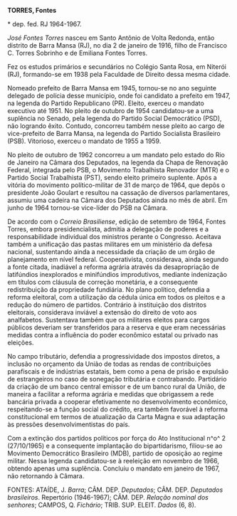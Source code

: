**TORRES, Fontes**

\* dep. fed. RJ 1964-1967.

*José Fontes Torres* nasceu em Santo Antônio de Volta Redonda, então
distrito de Barra Mansa (RJ), no dia 2 de janeiro de 1916, filho de
Francisco C. Torres Sobrinho e de Emiliana Fontes Torres.

Fez os estudos primários e secundários no Colégio Santa Rosa, em Niterói
(RJ), formando-se em 1938 pela Faculdade de Direito dessa mesma cidade.

Nomeado prefeito de Barra Mansa em 1945, tornou-se no ano seguinte
delegado de polícia desse município, onde foi candidato a prefeito em
1947, na legenda do Partido Republicano (PR). Eleito, exerceu o mandato
executivo até 1951. No pleito de outubro de 1954 candidatou-se a uma
suplência no Senado, pela legenda do Partido Social Democrático (PSD),
não logrando êxito. Contudo, concorreu também nesse pleito ao cargo de
vice-prefeito de Barra Mansa, na legenda do Partido Socialista
Brasileiro (PSB). Vitorioso, exerceu o mandato de 1955 a 1959.

No pleito de outubro de 1962 concorreu a um mandato pelo estado do Rio
de Janeiro na Câmara dos Deputados, na legenda da Chapa de Renovação
Federal, integrada pelo PSB, o Movimento Trabalhista Renovador (MTR) e o
Partido Social Trabalhista (PST), sendo eleito primeiro suplente. Após a
vitória do movimento político-militar de 31 de março de 1964, que depôs
o presidente João Goulart e resultou na cassação de diversos
parlamentares, assumiu uma cadeira na Câmara dos Deputados ainda no mês
de abril. Em junho de 1964 tornou-se vice-líder do PSB na Câmara.

De acordo com o *Correio Brasiliense*, edição de setembro de 1964,
Fontes Torres, embora presidencialista, admitia a delegação de poderes e
a responsabilidade individual dos ministros perante o Congresso.
Aceitava também a unificação das pastas militares em um ministério da
defesa nacional, sustentando ainda a necessidade da criação de um órgão
de planejamento em nível federal. Cooperativista, considerava, ainda
segundo a fonte citada, inadiável a reforma agrária através da
desapropriação de latifúndios inexplorados e minifúndios improdutivos,
mediante indenização em títulos com cláusula de correção monetária, e a
consequente redistribuição da propriedade fundiária. No plano político,
defendia a reforma eleitoral, com a utilização da cédula única em todos
os pleitos e a redução do número de partidos. Contrário à instituição
dos distritos eleitorais, considerava inviável a extensão do direito de
voto aos analfabetos. Sustentava também que os militares eleitos para
cargos públicos deveriam ser transferidos para a reserva e que eram
necessárias medidas contra a influência do poder econômico estatal ou
privado nas eleições.

No campo tributário, defendia a progressividade dos impostos diretos, a
inclusão no orçamento da União de todas as rendas de contribuições
parafiscais e de indústrias estatais, bem como a pena de prisão e
expulsão de estrangeiros no caso de sonegação tributária e contrabando.
Partidário da criação de um banco central emissor e de um banco rural da
União, de maneira a facilitar a reforma agrária e medidas que obrigassem
a rede bancária privada a cooperar efetivamente no desenvolvimento
econômico, respeitando-se a função social do crédito, era também
favorável à reforma constitucional em termos de atualização da Carta
Magna e sua adaptação às pressões desenvolvimentistas do país.

Com a extinção dos partidos políticos por força do Ato Institucional
n^o^ 2 (27/10/1965) e a consequente implantação do bipartidarismo,
filiou-se ao Movimento Democrático Brasileiro (MDB), partido de oposição
ao regime militar. Nessa legenda candidatou-se à reeleição em novembro
de 1966, obtendo apenas uma suplência. Concluiu o mandato em janeiro de
1967, não retornando à Câmara.

FONTES: ATAÍDE, J. *Barra*; CÂM. DEP. *Deputados*; CÂM. DEP. *Deputados
brasileiros*. Repertório (1946-1967); CÂM. DEP. *Relação nominal dos
senhores*; CAMPOS, Q. *Fichário*; TRIB. SUP. ELEIT. *Dados* (6, 8).
